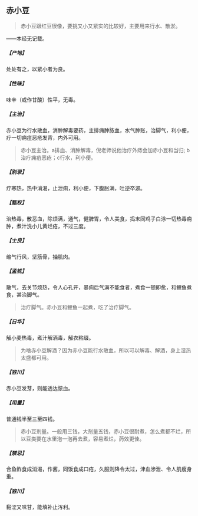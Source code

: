 ## 赤小豆

> 赤小豆跟红豆很像，要挑又小又紧实的比较好，主要用来行水、散淤。

——本经无记载。
##### 【产地】
处处有之，以紧小者为良。
##### 【性味】
味辛（或作甘酸）性平，无毒。
##### 【主治】
赤小豆为行水散血，消肿解毒要药，主排痈肿脓血，水气肿账，治脚气，利小便，疗一切痈疽恶疮发背，内外可用。

> 赤小豆主治。a排血、消肿解毒，倪老师说他治疗外痔会加赤小豆和当归; b治疗痈疽恶疮；c行水，利小便。

##### 【别录】
疗寒热，热中消渴，止泄痢，利小便，下腹胀满，吐逆卒澼。
##### 【甄权】
治热毒，散恶血，除烦满，通气，健脾胃，令人美食，捣末同鸡子白涂一切热毒痈肿，煮汁洗小儿黄烂疮，不过三度。
##### 【士良】
缩气行风，坚筋骨，抽肌肉。
##### 【孟铣】
散气，去关节烦热，令人心孔开，暴痢后气满不能食者，煮食一顿即愈，和鲤鱼煮食，甚治脚气。

> 治疗脚气。赤小豆和鲤鱼一起煮，吃了治疗脚气。

##### 【日华】
解小麦热毒，煮汁解酒毒，解衣粘缀。

> 为啥赤小豆解酒？因为赤小豆能行水散血，所以可以解毒、解酒，身上湿热太盛都可用。

##### 【容川】
赤小豆发芽，则能透达脓血。
##### 【用量】
普通钱半至三至四钱。

> 赤小豆剂量。一般用三钱，大剂量五钱，赤小豆很耐煮，怎么煮都不烂，所以豆类要在水里泡一泡再去煮，容易煮烂，药效更佳。

##### 【禁忌】
合鱼鲊食成消渴，作酱，同饭食成口疮，久服则降令太过，津血渗泄、令人肌瘦身重。
##### 【容川】
黏涩又味甘，能填补止泻利。